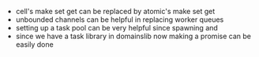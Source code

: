 - cell's make set get can be replaced by atomic's make set get
- unbounded channels can be helpful in replacing worker queues
- setting up a task pool can be very helpful since spawning and 
- since we have a task library in domainslib now making a promise can be easily done
